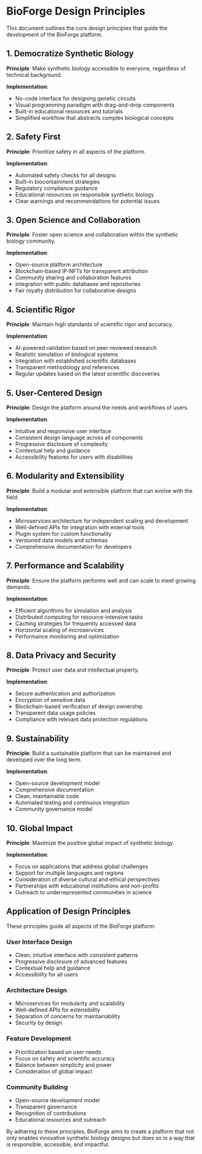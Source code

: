 # BioForge Design Principles

This document outlines the core design principles that guide the development of the BioForge platform.

## 1. Democratize Synthetic Biology

**Principle**: Make synthetic biology accessible to everyone, regardless of technical background.

**Implementation**:
- No-code interface for designing genetic circuits
- Visual programming paradigm with drag-and-drop components
- Built-in educational resources and tutorials
- Simplified workflow that abstracts complex biological concepts

## 2. Safety First

**Principle**: Prioritize safety in all aspects of the platform.

**Implementation**:
- Automated safety checks for all designs
- Built-in biocontainment strategies
- Regulatory compliance guidance
- Educational resources on responsible synthetic biology
- Clear warnings and recommendations for potential issues

## 3. Open Science and Collaboration

**Principle**: Foster open science and collaboration within the synthetic biology community.

**Implementation**:
- Open-source platform architecture
- Blockchain-based IP-NFTs for transparent attribution
- Community sharing and collaboration features
- Integration with public databases and repositories
- Fair royalty distribution for collaborative designs

## 4. Scientific Rigor

**Principle**: Maintain high standards of scientific rigor and accuracy.

**Implementation**:
- AI-powered validation based on peer-reviewed research
- Realistic simulation of biological systems
- Integration with established scientific databases
- Transparent methodology and references
- Regular updates based on the latest scientific discoveries

## 5. User-Centered Design

**Principle**: Design the platform around the needs and workflows of users.

**Implementation**:
- Intuitive and responsive user interface
- Consistent design language across all components
- Progressive disclosure of complexity
- Contextual help and guidance
- Accessibility features for users with disabilities

## 6. Modularity and Extensibility

**Principle**: Build a modular and extensible platform that can evolve with the field.

**Implementation**:
- Microservices architecture for independent scaling and development
- Well-defined APIs for integration with external tools
- Plugin system for custom functionality
- Versioned data models and schemas
- Comprehensive documentation for developers

## 7. Performance and Scalability

**Principle**: Ensure the platform performs well and can scale to meet growing demands.

**Implementation**:
- Efficient algorithms for simulation and analysis
- Distributed computing for resource-intensive tasks
- Caching strategies for frequently accessed data
- Horizontal scaling of microservices
- Performance monitoring and optimization

## 8. Data Privacy and Security

**Principle**: Protect user data and intellectual property.

**Implementation**:
- Secure authentication and authorization
- Encryption of sensitive data
- Blockchain-based verification of design ownership
- Transparent data usage policies
- Compliance with relevant data protection regulations

## 9. Sustainability

**Principle**: Build a sustainable platform that can be maintained and developed over the long term.

**Implementation**:
- Open-source development model
- Comprehensive documentation
- Clean, maintainable code
- Automated testing and continuous integration
- Community governance model

## 10. Global Impact

**Principle**: Maximize the positive global impact of synthetic biology.

**Implementation**:
- Focus on applications that address global challenges
- Support for multiple languages and regions
- Consideration of diverse cultural and ethical perspectives
- Partnerships with educational institutions and non-profits
- Outreach to underrepresented communities in science

## Application of Design Principles

These principles guide all aspects of the BioForge platform:

### User Interface Design

- Clean, intuitive interface with consistent patterns
- Progressive disclosure of advanced features
- Contextual help and guidance
- Accessibility for all users

### Architecture Design

- Microservices for modularity and scalability
- Well-defined APIs for extensibility
- Separation of concerns for maintainability
- Security by design

### Feature Development

- Prioritization based on user needs
- Focus on safety and scientific accuracy
- Balance between simplicity and power
- Consideration of global impact

### Community Building

- Open-source development model
- Transparent governance
- Recognition of contributions
- Educational resources and outreach

By adhering to these principles, BioForge aims to create a platform that not only enables innovative synthetic biology designs but does so in a way that is responsible, accessible, and impactful.
